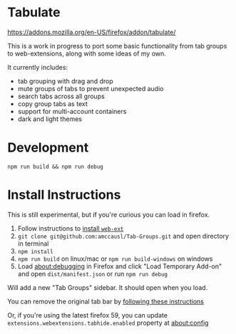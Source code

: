 # Tabulate

https://addons.mozilla.org/en-US/firefox/addon/tabulate/

This is a work in progress to port some basic functionality from tab groups to
web-extensions, along with some ideas of my own.

It currently includes:
- tab grouping with drag and drop
- mute groups of tabs to prevent unexpected audio
- search tabs across all groups
- copy group tabs as text
- support for multi-account containers
- dark and light themes

# Development
```
npm run build && npm run debug
```

# Install Instructions

This is still experimental, but if you're curious you can load in firefox.

1. Follow instructions to [install `web-ext`](https://developer.mozilla.org/en-US/Add-ons/WebExtensions/Getting_started_with_web-ext)
2. `git clone git@github.com:amccausl/Tab-Groups.git` and open directory in terminal
3. `npm install`
4. `npm run build` on linux/mac or `npm run build-windows` on windows
5. Load [about:debugging](about:debugging) in Firefox and click "Load Temporary Add-on" and open `dist/manifest.json` or run `npm run debug`

Will add a new "Tab Groups" sidebar.  It should open when you load.

You can remove the original tab bar by [following these instructions](https://superuser.com/questions/1261660/firefox-quantum-ver-57-how-can-i-hide-the-horizontal-tab-bar-with-treesty/1261661)

Or, if you're using the latest firefox 59, you can update `extensions.webextensions.tabhide.enabled` property at [about:config](about:config)
